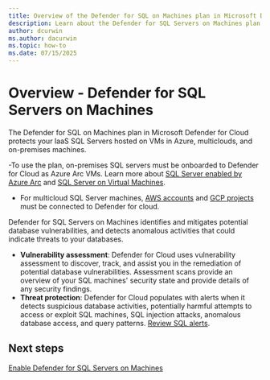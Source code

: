 ```yaml
---
title: Overview of the Defender for SQL on Machines plan in Microsoft Defender for Cloud
description: Learn about the Defender for SQL Servers on Machines plan in Microsoft Defender for Cloud
author: dcurwin
ms.author: dacurwin
ms.topic: how-to
ms.date: 07/15/2025
---
```


# Overview - Defender for SQL Servers on Machines

The Defender for SQL on Machines plan in Microsoft Defender for Cloud protects your IaaS SQL Servers hosted on VMs in Azure, multiclouds, and on-premises machines.

-To use the plan, on-premises SQL servers must be onboarded to Defender for Cloud as Azure Arc VMs. Learn more about [SQL Server enabled by Azure Arc](/sql/sql-server/azure-arc/overview) and [SQL Server on Virtual Machines](https://azure.microsoft.com/services/virtual-machines/sql-server/).

- For multicloud SQL Server machines, [AWS accounts](quickstart-onboard-aws.md) and [GCP projects](quickstart-onboard-gcp.md) must be connected to Defender for cloud.

Defender for SQL Servers on Machines identifies and mitigates potential database vulnerabilities, and detects anomalous activities that could indicate threats to your databases.

- **Vulnerability assessment**: Defender for Cloud uses vulnerability assessment to discover, track, and assist you in the remediation of potential database vulnerabilities. Assessment scans provide an overview of your SQL machines' security state and provide details of any security findings.
- **Threat protection**: Defender for Cloud populates with alerts when it detects suspicious database activities, potentially harmful attempts to access or exploit SQL machines, SQL injection attacks, anomalous database access, and query patterns. [Review SQL alerts](alerts-sql-database-and-azure-synapse-analytics.md).

## Next steps

[Enable Defender for SQL Servers on Machines](defender-for-sql-usage.md)
